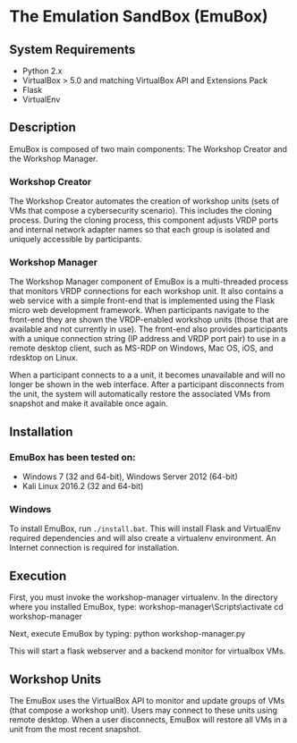# The Emulation SandBox (EmuBox)

## System Requirements
* Python 2.x
* VirtualBox > 5.0 and matching VirtualBox API and Extensions Pack
* Flask
* VirtualEnv

## Description
EmuBox is composed of two main components: The Workshop Creator and the Workshop Manager.

### Workshop Creator
The Workshop Creator automates the creation of workshop units (sets of VMs that compose a cybersecurity scenario). This includes the cloning process.
During the cloning process, this component adjusts VRDP ports and internal
network adapter names so that each group is isolated and uniquely accessible by
participants.

### Workshop Manager

The Workshop Manager component of EmuBox is a multi-threaded process that
monitors VRDP connections for each workshop unit. It also contains a web service
with a simple front-end that is implemented using the Flask micro web development
framework. When participants navigate to the front-end they are shown the
VRDP-enabled workshop units (those that are available and not currently in use).
The front-end also provides participants with a unique connection string (IP
address and VRDP port pair) to use in a remote desktop client, such as MS-RDP on
Windows, Mac OS, iOS, and rdesktop on Linux.

When a participant connects to a a unit, it becomes unavailable and will no
longer be shown in the web interface. After a participant disconnects from the
unit, the system will automatically restore the associated VMs from snapshot
and make it available once again.

## Installation
### EmuBox has been tested on:
* Windows 7 (32 and 64-bit), Windows Server 2012 (64-bit)
* Kali Linux 2016.2 (32 and 64-bit)

### Windows
To install EmuBox, run `./install.bat`. This will install Flask and VirtualEnv required dependencies and will also create a virtualenv environment. An Internet connection is required for installation.

## Execution
First, you must invoke the workshop-manager virtualenv. In the directory where you installed EmuBox, type:
workshop-manager\Scripts\activate
cd workshop-manager

Next, execute EmuBox by typing:
python workshop-manager.py 

This will start a flask webserver and a backend monitor for virtualbox VMs.

## Workshop Units

The EmuBox uses the VirtualBox API to monitor and update groups of VMs (that compose a workshop unit). Users may connect to these units using remote desktop. When a user disconnects, EmuBox will restore all VMs in a unit from the most recent snapshot.
